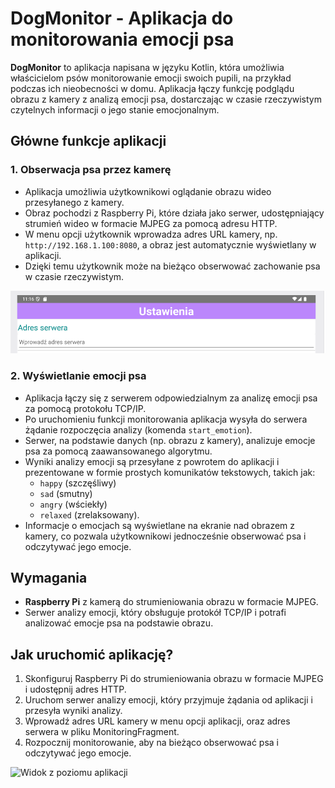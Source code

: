 # DogMonitor - Aplikacja do monitorowania emocji psa

**DogMonitor** to aplikacja napisana w języku Kotlin, która umożliwia właścicielom psów monitorowanie emocji swoich pupili, na przykład podczas ich nieobecności w domu. Aplikacja łączy funkcję podglądu obrazu z kamery z analizą emocji psa, dostarczając w czasie rzeczywistym czytelnych informacji o jego stanie emocjonalnym.

## Główne funkcje aplikacji

### 1. Obserwacja psa przez kamerę
- Aplikacja umożliwia użytkownikowi oglądanie obrazu wideo przesyłanego z kamery.
- Obraz pochodzi z Raspberry Pi, które działa jako serwer, udostępniający strumień wideo w formacie MJPEG za pomocą adresu HTTP.
- W menu opcji użytkownik wprowadza adres URL kamery, np. `http://192.168.1.100:8080`, a obraz jest automatycznie wyświetlany w aplikacji.
- Dzięki temu użytkownik może na bieżąco obserwować zachowanie psa w czasie rzeczywistym.

![Wpisanie adresu kamery](screenshots/miejsce_zapisu.png)

### 2. Wyświetlanie emocji psa
- Aplikacja łączy się z serwerem odpowiedzialnym za analizę emocji psa za pomocą protokołu TCP/IP.
- Po uruchomieniu funkcji monitorowania aplikacja wysyła do serwera żądanie rozpoczęcia analizy (komenda `start_emotion`).
- Serwer, na podstawie danych (np. obrazu z kamery), analizuje emocje psa za pomocą zaawansowanego algorytmu.
- Wyniki analizy emocji są przesyłane z powrotem do aplikacji i prezentowane w formie prostych komunikatów tekstowych, takich jak:
  - `happy` (szczęśliwy)
  - `sad` (smutny)
  - `angry` (wściekły)
  - `relaxed` (zrelaksowany).
- Informacje o emocjach są wyświetlane na ekranie nad obrazem z kamery, co pozwala użytkownikowi jednocześnie obserwować psa i odczytywać jego emocje.



## Wymagania

- **Raspberry Pi** z kamerą do strumieniowania obrazu w formacie MJPEG.
- Serwer analizy emocji, który obsługuje protokół TCP/IP i potrafi analizować emocje psa na podstawie obrazu.

## Jak uruchomić aplikację?

1. Skonfiguruj Raspberry Pi do strumieniowania obrazu w formacie MJPEG i udostępnij adres HTTP.
2. Uruchom serwer analizy emocji, który przyjmuje żądania od aplikacji i przesyła wyniki analizy.
3. Wprowadź adres URL kamery w menu opcji aplikacji, oraz adres serwera w pliku MonitoringFragment.
4. Rozpocznij monitorowanie, aby na bieżąco obserwować psa i odczytywać jego emocje.



![Widok z poziomu aplikacji](screenshots/klatka200.png)